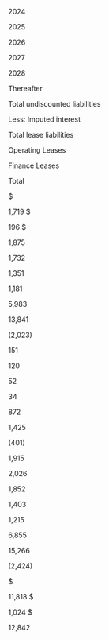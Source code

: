 2024

2025

2026

2027

2028

Thereafter

Total undiscounted liabilities

Less: Imputed interest

Total lease liabilities

Operating
Leases

Finance
Leases

Total

$

1,719  $

196  $

1,875

1,732

1,351

1,181

5,983

13,841

(2,023)

151

120

52

34

872

1,425

(401)

1,915

2,026

1,852

1,403

1,215

6,855

15,266

(2,424)

$

11,818  $

1,024  $

12,842